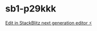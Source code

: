# sb1-p29kkk

[Edit in StackBlitz next generation editor ⚡️](https://stackblitz.com/~/github.com/kharloss/sb1-p29kkk)